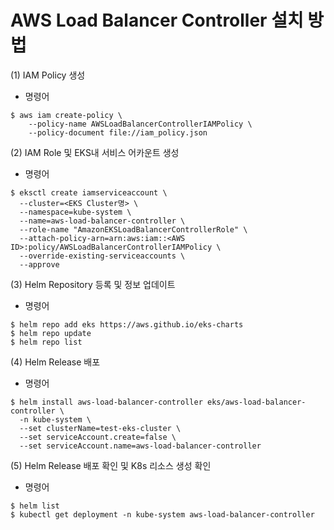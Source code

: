 # AWS Load Balancer Controller 설치 방법

(1) IAM Policy 생성
* 명령어
```
$ aws iam create-policy \
    --policy-name AWSLoadBalancerControllerIAMPolicy \
    --policy-document file://iam_policy.json
```

(2) IAM Role 및 EKS내 서비스 어카운트 생성
* 명령어
```
$ eksctl create iamserviceaccount \
  --cluster=<EKS Cluster명> \
  --namespace=kube-system \
  --name=aws-load-balancer-controller \
  --role-name "AmazonEKSLoadBalancerControllerRole" \
  --attach-policy-arn=arn:aws:iam::<AWS ID>:policy/AWSLoadBalancerControllerIAMPolicy \
  --override-existing-serviceaccounts \
  --approve
```

(3) Helm Repository 등록 및 정보 업데이트
* 명령어
```
$ helm repo add eks https://aws.github.io/eks-charts
$ helm repo update
$ helm repo list
```

(4) Helm Release 배포
* 명령어
```
$ helm install aws-load-balancer-controller eks/aws-load-balancer-controller \
  -n kube-system \
  --set clusterName=test-eks-cluster \
  --set serviceAccount.create=false \
  --set serviceAccount.name=aws-load-balancer-controller
```

(5) Helm Release 배포 확인 및 K8s 리소스 생성 확인
* 명령어
```
$ helm list
$ kubectl get deployment -n kube-system aws-load-balancer-controller
```